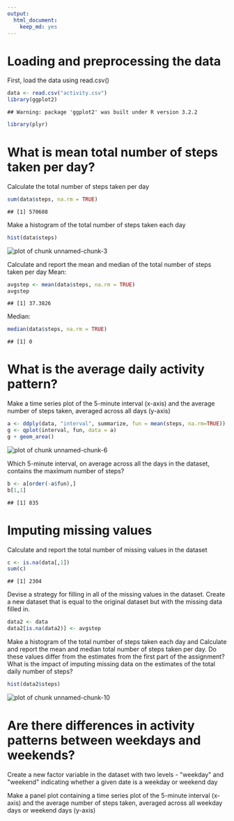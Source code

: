 ```yaml
---
output: 
  html_document: 
    keep_md: yes
---
```

Loading and preprocessing the data
===================================
First, load the data using read.csv()

```r
data <- read.csv("activity.csv")
library(ggplot2)
```

```
## Warning: package 'ggplot2' was built under R version 3.2.2
```

```r
library(plyr)
```

What is mean total number of steps taken per day?
==================================================
Calculate the total number of steps taken per day

```r
sum(data$steps, na.rm = TRUE)
```

```
## [1] 570608
```

Make a histogram of the total number of steps taken each day

```r
hist(data$steps)
```

![plot of chunk unnamed-chunk-3](figure/unnamed-chunk-3-1.png) 

Calculate and report the mean and median of the total number of steps taken per day
Mean:

```r
avgstep <- mean(data$steps, na.rm = TRUE)
avgstep
```

```
## [1] 37.3826
```

Median:

```r
median(data$steps, na.rm = TRUE)
```

```
## [1] 0
```

What is the average daily activity pattern?
============================================
Make a time series plot of the 5-minute interval (x-axis) and the average number of steps taken, averaged across all days (y-axis)

```r
a <- ddply(data, "interval", summarize, fun = mean(steps, na.rm=TRUE))
g <- qplot(interval, fun, data = a)
g + geom_area()
```

![plot of chunk unnamed-chunk-6](figure/unnamed-chunk-6-1.png) 

Which 5-minute interval, on average across all the days in the dataset, contains the maximum number of steps?

```r
b <- a[order(-a$fun),]
b[1,1]
```

```
## [1] 835
```

Imputing missing values
===========================
Calculate and report the total number of missing values in the dataset 

```r
c <- is.na(data[,1])
sum(c)
```

```
## [1] 2304
```

Devise a strategy for filling in all of the missing values in the dataset. Create a new dataset that is equal to the original dataset but with the missing data filled in.

```r
data2 <- data
data2[is.na(data2)] <- avgstep
```

Make a histogram of the total number of steps taken each day and Calculate and report the mean and median total number of steps taken per day. Do these values differ from the estimates from the first part of the assignment? What is the impact of imputing missing data on the estimates of the total daily number of steps?

```r
hist(data2$steps)
```

![plot of chunk unnamed-chunk-10](figure/unnamed-chunk-10-1.png) 

Are there differences in activity patterns between weekdays and weekends?
======================================================
Create a new factor variable in the dataset with two levels - "weekday" and "weekend" indicating whether a given date is a weekday or weekend day


Make a panel plot containing a time series plot of the 5-minute interval (x-axis) and the average number of steps taken, averaged across all weekday days or weekend days (y-axis) 

